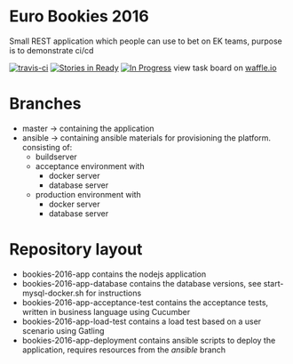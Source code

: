 # Euro Bookies 2016
Small REST application which people can use to bet on EK teams, purpose is to demonstrate ci/cd

[![travis-ci](https://travis-ci.org/toefel18/euro-bookies-2016.svg?branch=master "build")](https://travis-ci.org/toefel18/euro-bookies-2016) [![Stories in Ready](https://badge.waffle.io/toefel18/euro-bookies-2016.svg?label=ready&title=Issues%20Ready)](http://waffle.io/toefel18/euro-bookies-2016) [![In Progress](https://badge.waffle.io/toefel18/euro-bookies-2016.svg?label=In%20Progress&title=Issues%20In%20Progress)](http://waffle.io/toefel18/euro-bookies-2016) view task board on [waffle.io](http://waffle.io/toefel18/euro-bookies-2016)
 
# Branches

   * master   -> containing the application
   * ansible  -> containing ansible materials for provisioning the platform. consisting of: 
       * buildserver 
       * acceptance environment with
           * docker server
           * database server
       * production environment with
           * docker server
           * database server

# Repository layout

  * bookies-2016-app contains the nodejs application
  * bookies-2016-app-database contains the database versions, see start-mysql-docker.sh for instructions
  * bookies-2016-app-acceptance-test contains the acceptance tests, written in business language using Cucumber
  * bookies-2016-app-load-test contains a load test based on a user scenario using Gatling
  * bookies-2016-app-deployment contains ansible scripts to deploy the application, requires resources from the *ansible* branch


